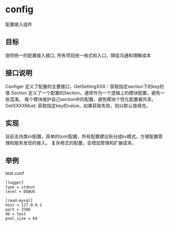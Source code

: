 # config 
配置接入组件

## 目标
提供统一的配置接入接口, 所有项目统一格式和入口，降低沟通和理解成本

## 接口说明
Configer 定义了配置的主要接口，GetSettingXXX：获取指定section下的key的值
Section 定义了一个配置的Section，通常作为一个逻辑上的模块配置，避免一些混淆。
每个模块维护自己section中的配置，避免模块个性化配置被共享。
GetXXXXMust: 获取指定key的value，如果获取失败，则以默认值填充。

## 实现
目前支持类ini配置，简单的toml配置，所有配置建议拆分成kv模式，方便配置管理和服务发现的接入。
复杂格式的配置，会增加管理和扩展成本。

## 举例
test.conf
```
[logger]
type = stdout
level = DEBUG

[read-mysql]
host = 127.0.0.1
port = 3306
db = test
pool_size = 64
```

